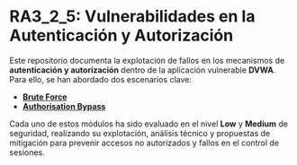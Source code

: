 # RA3_2_5: Vulnerabilidades en la Autenticación y Autorización

Este repositorio documenta la explotación de fallos en los mecanismos de **autenticación y autorización** dentro de la aplicación vulnerable **DVWA**. Para ello, se han abordado dos escenarios clave:

* **[Brute Force](Brute_Force)**
* **[Authorisation Bypass](Authorisation_Bypass)**

Cada uno de estos módulos ha sido evaluado en el nivel **Low** y **Medium** de seguridad, realizando su explotación, análisis técnico y propuestas de mitigación para prevenir accesos no autorizados y fallos en el control de sesiones.
